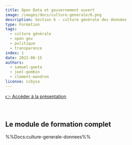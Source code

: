 ```yaml
---
title: Open Data et gouvernement ouvert
image: /images/docs/culture-generale/6.png
description: Section 6 - culture générale des données
type: Formation
tags:
  - culture générale
  - open gov
  - politique
  - transparence
index: 1
date: 2022-06-15
authors:
  - samuel-goeta
  - joel-gombin
  - clement-mandron
license: ccbysa
--- 
```


<a href="https://datactivist.coop/SPoSGL/sections/section6.html#1" class="customButton">👉 Accéder à la présentation</a>

</br>

## Le module de formation complet

%%Docs:culture-generale-donnees%%
